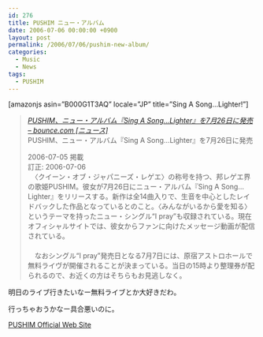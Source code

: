 ```yaml
---
id: 276
title: PUSHIM ニュー・アルバム
date: 2006-07-06 00:00:00 +0900
layout: post
permalink: /2006/07/06/pushim-new-album/
categories:
  - Music
  - News
tags:
  - PUSHIM
---
```

[amazonjs asin=&#8221;B000G1T3AQ&#8221; locale=&#8221;JP&#8221; title=&#8221;Sing A Song&#8230;Lighter!&#8221;]

<!--more-->

<blockquote cite="http://www.bounce.com/news/daily.php/8298" title="PUSHIM、ニュー・アルバム『Sing A Song...Lighter』を7月26日に発売 - bounce.com [ニュース]">
  <p>
    <cite><a href="http://www.bounce.com/news/daily.php/8298" rel="external nofollow">PUSHIM、ニュー・アルバム『Sing A Song&#8230;Lighter』を7月26日に発売 &#8211; bounce.com [ニュース]</a></cite><br /> PUSHIM、ニュー・アルバム『Sing A Song&#8230;Lighter』を7月26日に発売
  </p>
  
  <p>
    2006-07-05 掲載<br /> 訂正: 2006-07-06<br /> 　〈クイーン・オブ・ジャパニーズ・レゲエ〉の称号を持つ、邦レゲエ界の歌姫PUSHIM。彼女が7月26日にニュー・アルバム『Sing A Song&#8230;Lighter』をリリースする。新作は全14曲入りで、生音を中心としたレイドバックした作品となっているとのこと。〈みんながいるから愛を知る〉というテーマを持ったニュー・シングル“I pray”も収録されている。現在オフィシャルサイトでは、彼女からファンに向けたメッセージ動画が配信されている。<br /> 　<br /> 　なおシングル“I pray”発売日となる7月7日には、原宿アストロホールで無料ライヴが開催されることが決まっている。当日の15時より整理券が配られるので、お近くの方はそちらもお見逃しなく。
  </p>
</blockquote>

明日のライブ行きたいなー無料ライブとか大好きだわ。
  
行っちゃおうかなー具合悪いのに。

<a href="http://www.pushim.com/" rel="external nofollow">PUSHIM Official Web Site</a>
